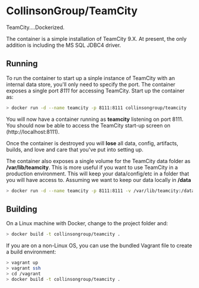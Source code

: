 # CollinsonGroup/TeamCity

TeamCity....Dockerized.

The container is a simple installation of TeamCity 9.X. At present, the only addition is including the MS SQL JDBC4 driver.

## Running 

To run the container to start up a sinple instance of TeamCity with an internal data store, you'll only need to specify the port. The container exposes a single port *8111* for accessing TeamCity. Start up the container as:

```bash
> docker run -d --name teamcity -p 8111:8111 collinsongroup/teamcity
```

You will now have a container running as **teamcity** listening on port 8111. You should now be able to access the TeamCity start-up screen on (http://localhost:8111).

Once the container is destroyed you will **lose** all data, config, artifacts, builds, and love and care that you've put into setting up.

The container also exposes a single volume for the TeamCity data folder as **/var/lib/teamcity**. This is more useful if you want to use TeamCity in a production environment. This will keep your data/config/etc in a folder that you will have access to. Assuming we want to keep our data locally in **/data**

```bash
> docker run -d --name teamcity -p 8111:8111 -v /var/lib/teamcity:/data collinsongroup/teamcity
```


## Building

On a Linux machine with Docker, change to the project folder and:

```bash
> docker build -t collinsongroup/teamcity .
```

If you are on a non-Linux OS, you can use the bundled Vagrant file to create a build environment:

```bash
> vagrant up
> vagrant ssh
> cd /vagrant
> docker build -t collinsongroup/teamcity .
```
